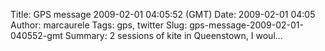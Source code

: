 Title: GPS message 2009-02-01 04:05:52 (GMT)
Date: 2009-02-01 04:05
Author: marcaurele
Tags: gps, twitter
Slug: gps-message-2009-02-01-040552-gmt
Summary: 2 sessions of kite in Queenstown, I woul...

<div id="gmap_20090131_200552" class="gmap"></div><script type="text/javascript">var gmap_20090131_200552={latitude:-45.0379,longitude:168.649,date:"2009-02-01 04:05:52 GMT",message:"2 sessions of kite in Queenstown, I wouldn't thought I could kite here. Good waves! Good day!!!"};</script><script type="text/javascript" src="http://maps.google.com/maps?file=api&v=2&key=ABQIAAAAQAIOvERX26PIpIrh8sl_gRTtWEQBmOtJcMt1yzdnv7RWxqz1XxS_KYfmkM8Ye2Ypnzn4_F4H1HTKLQ"></script><script type="text/javascript" src="/sites/shakeyourlife.com/themes/syl_1_0/js/syl_googlemaps.js"></script></div>
